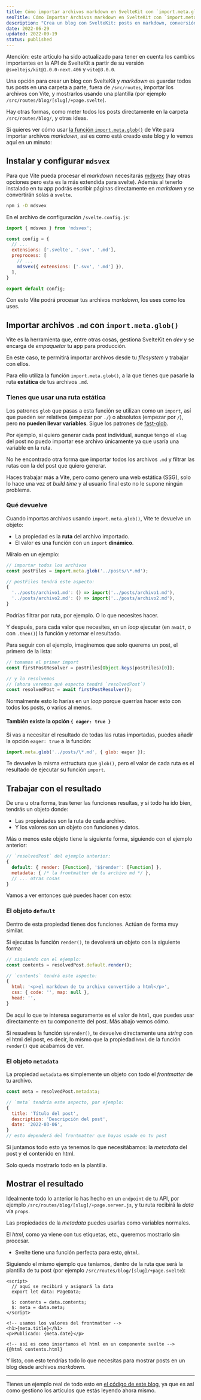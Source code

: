 ```yaml
---
title: Cómo importar archivos markdown en SvelteKit con `import.meta.glob()` de Vite
seoTitle: Cómo Importar Archivos markdown en SvelteKit con `import.meta.glob()` de Vite
description: "Crea un blog con SvelteKit: posts en markdown, conversión de metadata y html con mdsvex, importa los archivos con Vite usando `import.meta.glob()`"
date: 2022-06-29
updated: 2022-09-19
status: published
---
```


<script>
  import AlertBox from "../../lib/components/Box.svelte";
</script>

<AlertBox type="update">

Atención: este artículo ha sido actualizado para tener en cuenta los cambios importantes en la API de SvelteKit a partir de su versión `@sveltejs/kit@1.0.0-next.406` y `vite@3.0.0`.

</AlertBox>

Una opción para crear un blog con SvelteKit y *markdown* es guardar todos tus posts en una carpeta a parte, fuera de `/src/routes`, importar los archivos con Vite, y mostrarlos usando una plantilla (por ejemplo `/src/routes/blog/[slug]/+page.svelte`).

Hay otras formas, como meter todos los posts directamente en la carpeta `/src/routes/blog/`, y otras ideas.

Si quieres ver cómo usar [la función `import.meta.glob()`](https://vitejs.dev/guide/features.html#glob-import) de Vite para importar archivos *markdown*, así es como está creado este blog y lo vemos aquí en un minuto:

## Instalar y configurar `mdsvex`

Para que Vite pueda procesar el *markdown* necesitarás [mdsvex](https://mdsvex.com/) (hay otras opciones pero esta es la más extendida para svelte). Además al tenerlo instalado en tu app podrás escribir páginas directamente en *markdown* y se convertirán solas a `svelte`.

```bash
npm i -D mdsvex
```

En el archivo de configuración `/svelte.config.js`:

```js
import { mdsvex } from 'mdsvex';

const config = {
  // ...
  extensions: ['.svelte', '.svx', '.md'],
  preprocess: [
    // ...
    mdsvex({ extensions: ['.svx', '.md'] }),
  ],
}

export default config;
```

Con esto Vite podrá procesar tus archivos *markdown*, los uses como los uses.

## Importar archivos `.md` con `import.meta.glob()`

Vite es la herramienta que, entre otras cosas, gestiona SvelteKit en *dev* y se encarga de *empaquetar* tu app para producción.

En este caso, te permitirá importar archivos desde tu *filesystem* y trabajar con ellos.

Para ello utiliza la función `import.meta.glob()`, a la que tienes que pasarle la ruta **estática** de tus archivos `.md`.

### Tienes que usar una ruta estática

Los patrones `glob` que pasas a esta función se utilizan como un `import`, así que pueden ser relativos (empezar por `./`) o absolutos (empezar por `/`), pero **no pueden llevar variables**. Sigue los patrones de [fast-glob](https://github.com/mrmlnc/fast-glob#pattern-syntax).

Por ejemplo, si quiero generar cada post individual, aunque tengo el `slug` del post no puedo importar ese archivo únicamente ya que usaría una variable en la ruta.

No he encontrado otra forma que importar todos los archivos `.md` y filtrar las rutas con la del post que quiero generar.

Haces trabajar más a Vite, pero como genero una web estática (SSG), solo lo hace una vez *at build time* y al usuario final esto no le supone ningún problema.

### Qué devuelve

Cuando importas archivos usando `import.meta.glob()`, Vite te devuelve un objeto:

- La propiedad es la **ruta** del archivo importado.
- El valor es una función con un `import` **dinámico**.

Míralo en un ejemplo:

```js
// importar todos los archivos
const postFiles = import.meta.glob('../posts/\*.md');

// postFiles tendrá este aspecto:
{
  '../posts/archivo1.md': () => import('../posts/archivo1.md'),
  '../posts/archivo2.md': () => import('../posts/archivo2.md'),
}
```

Podrías filtrar por ruta, por ejemplo. O lo que necesites hacer.

Y después, para cada valor que necesites, en un *loop* ejecutar (en `await`, o con `.then()`) la función y retornar el resultado.

Para seguir con el ejemplo, imaginemos que solo querems un post, el primero de la lista:

```js
// tomamos el primer import
const firstPostResolver = postFiles[Object.keys(postFiles)[0]];

// y lo resolvemos
// (ahora veremos qué especto tendrá `resolvedPost`)
const resolvedPost = await firstPostResolver();

```

Normalmente esto lo harías en un *loop* porque querrías hacer esto con todos los posts, o varios al menos.

#### También existe la opción `{ eager: true }`

Si vas a necesitar el resultado de todas las rutas importadas, puedes añadir la opción `eager: true` a la función:

```js
import.meta.glob('../posts/\*.md', { glob: eager });
```

Te devuelve la misma estructura que `glob()`, pero el valor de cada ruta es el resultado de ejecutar su función `import`.

## Trabajar con el resultado

De una u otra forma, tras tener las funciones resultas, y si todo ha ido bien, tendrás un objeto donde:

- Las propiedades son la ruta de cada archivo.
- Y los valores son un objeto con funciones y datos.

Más o menos este objeto tiene la siguiente forma, siguiendo con el ejemplo anterior:

```js
// `resolvedPost` del ejemplo anterior:
{
  default: { render: [Function], '$$render': [Function] },
  metadata: { /* la frontmatter de tu archivo md */ },
  // ... otras cosas
}
```

Vamos a ver entonces qué puedes hacer con esto:

### El objeto `default`

Dentro de esta propiedad tienes dos funciones. Actúan de forma muy similar.

Si ejecutas la función `render()`, te devolverá un objeto con la siguiente forma:

```js
// siguiendo con el ejemplo:
const contents = resolvedPost.default.render();

// `contents` tendrá este aspecto:
{
  html: '<p>el markdown de tu archivo convertido a html</p>',
  css: { code: '', map: null },
  head: '',
}
```

De aquí lo que te interesa seguramente es el valor de `html`, que puedes usar directamente en tu componente del post. Más abajo vemos cómo.

Si resuelves la función `$$render()`, te devuelve directamente una *string* con el html del post, es decir, lo mismo que la propiedad `html` de la función `render()` que acabamos de ver.

### El objeto `metadata`

La propiedad `metadata` es simplemente un objeto con todo el *frontmatter* de tu archivo.

```js
const meta = resolvedPost.metadata;

// `meta` tendría este aspecto, por ejemplo:
{
  title: 'Título del post',
  description: 'Descripción del post',
  date: '2022-03-06',
}
// esto dependerá del frontmatter que hayas usado en tu post
```

Si juntamos todo esto ya tenemos lo que necesitábamos: la *metadata* del post y el contenido en html.

Solo queda mostrarlo todo en la plantilla.

## Mostrar el resultado

Idealmente todo lo anterior lo has hecho en un `endpoint` de tu API, por ejemplo `/src/routes/blog/[slug]/+page.server.js`, y tu ruta recibirá la *data* vía `props`.

Las propiedades de la *metadata* puedes usarlas como variables normales.

El *html*, como ya viene con tus etiquetas, etc., queremos mostrarlo sin procesar.

- Svelte tiene una función perfecta para esto, `@html`.

Siguiendo el mismo ejemplo que teníamos, dentro de la ruta que será la plantilla de tu post (por ejemplo `/src/routes/blog/[slug]/+page.svelte`):

```svelte
<script>
  // aquí se recibirá y asignará la data
  export let data: PageData;

  $: contents = data.contents;
  $: meta = data.meta;
</script>

<!-- usamos los valores del frontmatter -->
<h1>{meta.title}</h1>
<p>Publicado: {meta.date}</p>

<!-- así es como insertamos el html en un componente svelte -->
{@html contents.html}
```

Y listo, con esto tendrías todo lo que necesitas para mostrar posts en un blog desde archivos *markdown*.

---

Tienes un ejemplo real de todo esto en [el código de este blog](https://github.com/rubenvar/rubenvara.com/blob/main/src/routes/_api.ts), ya que es así como gestiono los artículos que estás leyendo ahora mismo.
